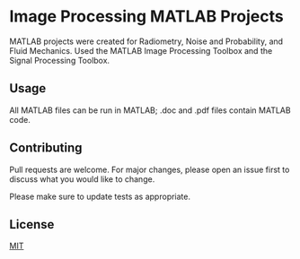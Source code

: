 # Image Processing MATLAB Projects
  MATLAB projects were created for Radiometry, Noise and Probability, and Fluid Mechanics. Used the MATLAB Image Processing Toolbox and the Signal Processing Toolbox.

## Usage
All MATLAB files can be run in MATLAB; .doc and .pdf files contain MATLAB code.

## Contributing
Pull requests are welcome. For major changes, please open an issue first to discuss what you would like to change.

Please make sure to update tests as appropriate.

## License
[MIT](https://choosealicense.com/licenses/mit/)  
